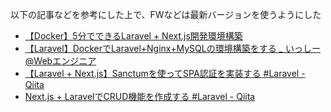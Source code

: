 以下の記事などを参考にした上で、FWなどは最新バージョンを使うようにした
- [【Docker】5分でできるLaravel + Next.js開発環境構築](https://zenn.dev/japan/articles/4ed48ccaab377d)
- [【Laravel】DockerでLaravel+Nginx+MySQLの環境構築をする _ いっしー@Webエンジニア](https://app.engr-sng.com/programming-learning/detail/laravel-nginx-mysql-docker-setup)
- [【Laravel + Next.js】Sanctumを使ってSPA認証を実装する #Laravel - Qiita](https://qiita.com/masakiwakabayashi/items/58734b3988d5fac814fb)
- [Next.js + LaravelでCRUD機能を作成する #Laravel - Qiita](https://qiita.com/masakiwakabayashi/items/5286e61f5cb664e1dab9)
